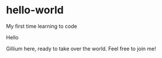# hello-world
My first time learning to code

Hello

Gillium here, ready to take over the world.
Feel free to join me!

